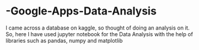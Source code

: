 # -Google-Apps-Data-Analysis
I came across a database on kaggle, so thought of doing an analysis on it. So, here I have used jupyter notebook for the Data Analysis with the help of libraries such as pandas, numpy and matplotlib
